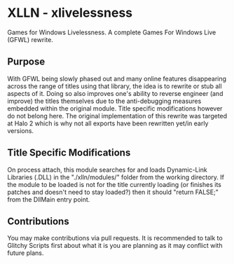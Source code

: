 # XLLN - xlivelessness
Games for Windows Livelessness. A complete Games For Windows Live (GFWL) rewrite.

## Purpose
With GFWL being slowly phased out and many online features disappearing across the range of titles using that library, the idea is to rewrite or stub all aspects of it. Doing so also improves one's ability to reverse engineer (and improve) the titles themselves due to the anti-debugging measures embedded within the original module. Title specific modifications however do not belong here. The original implementation of this rewrite was targeted at Halo 2 which is why not all exports have been rewritten yet/in early versions.

## Title Specific Modifications
On process attach, this module searches for and loads Dynamic-Link Libraries (.DLL) in the "./xlln/modules/" folder from the working directory. If the module to be loaded is not for the title currently loading (or finishes its patches and doesn't need to stay loaded?) then it should "return FALSE;" from the DllMain entry point.

## Contributions
You may make contributions via pull requests. It is recommended to talk to Glitchy Scripts first about what it is you are planning as it may conflict with future plans.
